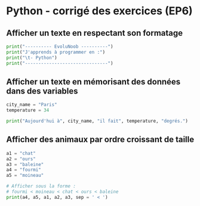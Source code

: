 # Python - corrigé des exercices (EP6)

## Afficher un texte en respectant son formatage

```python
print("---------- EvoluNoob ----------")
print("J'apprends à programmer en :")
print("\t- Python")
print("-------------------------------")
```

## Afficher un texte en mémorisant des données dans des variables

```python
city_name = "Paris"
temperature = 34

print("Aujourd'hui à", city_name, "il fait", temperature, "degrés.")
```

## Afficher des animaux par ordre croissant de taille

```python
a1 = "chat"
a2 = "ours"
a3 = "baleine"
a4 = "fourmi"
a5 = "moineau"

# Afficher sous la forme :
# fourmi < moineau < chat < ours < baleine
print(a4, a5, a1, a2, a3, sep = ' < ')
```
